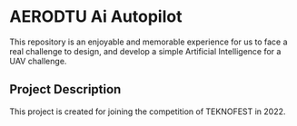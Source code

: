 # AERODTU Ai Autopilot

This repository is an enjoyable and memorable experience for us to face a real challenge to design, and develop a simple Artificial Intelligence for a UAV challenge.

## Project Description
This project is created for joining the competition of TEKNOFEST in 2022. 